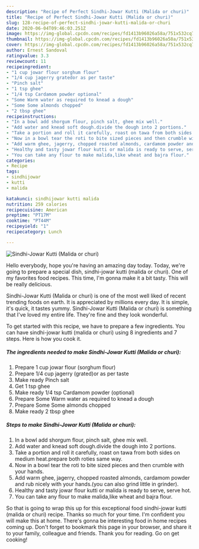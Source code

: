 ```yaml
---
description: "Recipe of Perfect Sindhi-Jowar Kutti (Malida or churi)"
title: "Recipe of Perfect Sindhi-Jowar Kutti (Malida or churi)"
slug: 128-recipe-of-perfect-sindhi-jowar-kutti-malida-or-churi
date: 2020-06-04T09:46:03.251Z
image: https://img-global.cpcdn.com/recipes/fd1413b96026a58a/751x532cq70/sindhi-jowar-kutti-malida-or-churi-recipe-main-photo.jpg
thumbnail: https://img-global.cpcdn.com/recipes/fd1413b96026a58a/751x532cq70/sindhi-jowar-kutti-malida-or-churi-recipe-main-photo.jpg
cover: https://img-global.cpcdn.com/recipes/fd1413b96026a58a/751x532cq70/sindhi-jowar-kutti-malida-or-churi-recipe-main-photo.jpg
author: Ernest Sandoval
ratingvalue: 3.3
reviewcount: 11
recipeingredient:
- "1 cup jowar flour sorghum flour"
- "1/4 cup jagerry gratedor as per taste"
- "Pinch salt"
- "1 tsp ghee"
- "1/4 tsp Cardamom powder optional"
- "Some Warm water as required to knead a dough"
- "Some Some almonds chopped"
- "2 tbsp ghee"
recipeinstructions:
- "In a bowl add shorgum flour, pinch salt, ghee mix well."
- "Add water and knead soft dough.divide the dough into 2 portions."
- "Take a portion and roll it carefully, roast on tawa from both sides on medium heat.prepare both roties same way."
- "Now in a bowl tear the roti to bite sized pieces and then crumble with your hands."
- "Add warm ghee, jagerry, chopped roasted almonds, cardamom powder and rub nicely with your hands.(you can also grind little in grinder)."
- "Healthy and tasty jowar flour kutti or malida is ready to serve, serve hot."
- "You can take any flour to make malida,like wheat and bajra flour."
categories:
- Recipe
tags:
- sindhijowar
- kutti
- malida

katakunci: sindhijowar kutti malida 
nutrition: 259 calories
recipecuisine: American
preptime: "PT17M"
cooktime: "PT44M"
recipeyield: "1"
recipecategory: Lunch

---
```



![Sindhi-Jowar Kutti (Malida or churi)](https://img-global.cpcdn.com/recipes/fd1413b96026a58a/751x532cq70/sindhi-jowar-kutti-malida-or-churi-recipe-main-photo.jpg)

Hello everybody, hope you're having an amazing day today. Today, we're going to prepare a special dish, sindhi-jowar kutti (malida or churi). One of my favorites food recipes. This time, I'm gonna make it a bit tasty. This will be really delicious.



Sindhi-Jowar Kutti (Malida or churi) is one of the most well liked of recent trending foods on earth. It is appreciated by millions every day. It is simple, it's quick, it tastes yummy. Sindhi-Jowar Kutti (Malida or churi) is something that I've loved my entire life. They're fine and they look wonderful.


To get started with this recipe, we have to prepare a few ingredients. You can have sindhi-jowar kutti (malida or churi) using 8 ingredients and 7 steps. Here is how you cook it.

##### The ingredients needed to make Sindhi-Jowar Kutti (Malida or churi):

1. Prepare 1 cup jowar flour (sorghum flour)
1. Prepare 1/4 cup jagerry (grated)or as per taste
1. Make ready Pinch salt
1. Get 1 tsp ghee
1. Make ready 1/4 tsp Cardamom powder (optional)
1. Prepare Some Warm water as required to knead a dough
1. Prepare Some Some almonds chopped
1. Make ready 2 tbsp ghee




##### Steps to make Sindhi-Jowar Kutti (Malida or churi):

1. In a bowl add shorgum flour, pinch salt, ghee mix well.
1. Add water and knead soft dough.divide the dough into 2 portions.
1. Take a portion and roll it carefully, roast on tawa from both sides on medium heat.prepare both roties same way.
1. Now in a bowl tear the roti to bite sized pieces and then crumble with your hands.
1. Add warm ghee, jagerry, chopped roasted almonds, cardamom powder and rub nicely with your hands.(you can also grind little in grinder).
1. Healthy and tasty jowar flour kutti or malida is ready to serve, serve hot.
1. You can take any flour to make malida,like wheat and bajra flour.




So that is going to wrap this up for this exceptional food sindhi-jowar kutti (malida or churi) recipe. Thanks so much for your time. I'm confident you will make this at home. There's gonna be interesting food in home recipes coming up. Don't forget to bookmark this page in your browser, and share it to your family, colleague and friends. Thank you for reading. Go on get cooking!
